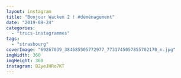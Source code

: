 ```yaml
---
layout: instagram
title: "Bonjour Wacken 2 ! #déménagement"
date: "2019-09-24"
categories: 
  - "trucs-instagrammes"
tags:
  - "strasbourg"
coverImage: "69267039_384685505772977_7731745057855702170_n.jpg"
imgWidth: 360
imgHeight: 360
instagram: B2yeJHRo7KT
---
```

